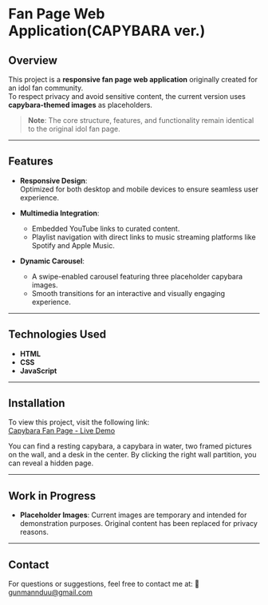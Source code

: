 # Fan Page Web Application(CAPYBARA ver.)

## Overview
This project is a **responsive fan page web application** originally created for an idol fan community.  
To respect privacy and avoid sensitive content, the current version uses **capybara-themed images** as placeholders.  
> **Note**: The core structure, features, and functionality remain identical to the original idol fan page.

---

## Features
- **Responsive Design**:  
  Optimized for both desktop and mobile devices to ensure seamless user experience.  

- **Multimedia Integration**:  
  - Embedded YouTube links to curated content.  
  - Playlist navigation with direct links to music streaming platforms like Spotify and Apple Music.  

- **Dynamic Carousel**:  
  - A swipe-enabled carousel featuring three placeholder capybara images.  
  - Smooth transitions for an interactive and visually engaging experience.

---

## Technologies Used
- **HTML**  
- **CSS**  
- **JavaScript**

---
## Installation
To view this project, visit the following link:  
[Capybara Fan Page - Live Demo](https://canofmato.github.io/CAPYBARA/)

You can find a resting capybara, a capybara in water, two framed pictures on the wall, and a desk in the center. By clicking the right wall partition, you can reveal a hidden page.

---

## Work in Progress

- **Placeholder Images**:
Current images are temporary and intended for demonstration purposes. Original content has been replaced for privacy reasons.


---

## Contact

For questions or suggestions, feel free to contact me at:
📧 gunmannduu@gmail.com
